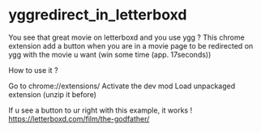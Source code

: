 # yggredirect_in_letterboxd
You see that great movie on letterboxd and you use ygg ? This chrome extension add a button when you are in a movie page to be redirected on ygg with the movie u want (win some time (app. 17seconds))




How to use it ?

Go to chrome://extensions/
Activate the dev mod
Load unpackaged extension (unzip it before)

If u see a button to ur right with this example, it works !
https://letterboxd.com/film/the-godfather/

